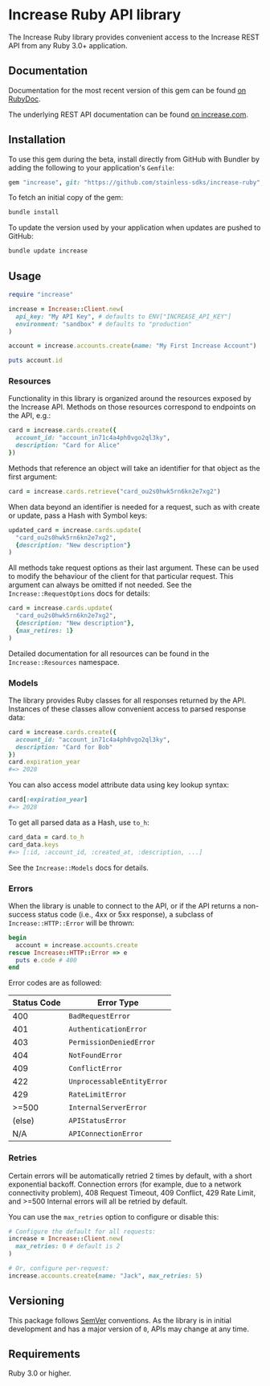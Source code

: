 # Increase Ruby API library

The Increase Ruby library provides convenient access to the Increase REST API from any Ruby 3.0+
application.

## Documentation

Documentation for the most recent version of this gem can be found [on RubyDoc](https://rubydoc.info/github/stainless-sdks/increase-ruby).

The underlying REST API documentation can be found [on increase.com](https://increase.com/documentation).

## Installation

To use this gem during the beta, install directly from GitHub with Bundler by
adding the following to your application's `Gemfile`:

```ruby
gem "increase", git: "https://github.com/stainless-sdks/increase-ruby", branch: "main"
```

To fetch an initial copy of the gem:

```sh
bundle install
```

To update the version used by your application when updates are pushed to
GitHub:

```sh
bundle update increase
```

## Usage

```ruby
require "increase"

increase = Increase::Client.new(
  api_key: "My API Key", # defaults to ENV["INCREASE_API_KEY"]
  environment: "sandbox" # defaults to "production"
)

account = increase.accounts.create(name: "My First Increase Account")

puts account.id
```

### Resources

Functionality in this library is organized around the resources exposed by the
Increase API. Methods on those resources correspond to endpoints on the API,
e.g.:

```ruby
card = increase.cards.create({
  account_id: "account_in71c4a4ph0vgo2ql3ky",
  description: "Card for Alice"
})
```

Methods that reference an object will take an identifier for that object as
the first argument:

```ruby
card = increase.cards.retrieve("card_ou2s0hwk5rn6kn2e7xg2")
```

When data beyond an identifier is needed for a request, such as with create or
update, pass a Hash with Symbol keys:

```ruby
updated_card = increase.cards.update(
  "card_ou2s0hwk5rn6kn2e7xg2",
  {description: "New description"}
)
```

All methods take request options as their last argument. These can be used to
modify the behaviour of the client for that particular request. This argument
can always be omitted if not needed. See the `Increase::RequestOptions`
docs for details:

```ruby
card = increase.cards.update(
  "card_ou2s0hwk5rn6kn2e7xg2",
  {description: "New description"},
  {max_retires: 1}
)
```

Detailed documentation for all resources can be found in the `Increase::Resources`
namespace.

### Models

The library provides Ruby classes for all responses returned by the API.
Instances of these classes allow convenient access to parsed response data:

```ruby
card = increase.cards.create({
  account_id: "account_in71c4a4ph0vgo2ql3ky",
  description: "Card for Bob"
})
card.expiration_year
#=> 2028
```

You can also access model attribute data using key lookup syntax:

```ruby
card[:expiration_year]
#=> 2028
```

To get all parsed data as a Hash, use `to_h`:

```ruby
card_data = card.to_h
card_data.keys
#=> [:id, :account_id, :created_at, :description, ...]
```

See the `Increase::Models` docs for details.

### Errors

When the library is unable to connect to the API, or if the API returns a
non-success status code (i.e., 4xx or 5xx response), a subclass of
`Increase::HTTP::Error` will be thrown:

```ruby
begin
  account = increase.accounts.create
rescue Increase::HTTP::Error => e
  puts e.code # 400
end
```

Error codes are as followed:

| Status Code | Error Type                 |
| ----------- | -------------------------- |
| 400         | `BadRequestError`          |
| 401         | `AuthenticationError`      |
| 403         | `PermissionDeniedError`    |
| 404         | `NotFoundError`            |
| 409         | `ConflictError`            |
| 422         | `UnprocessableEntityError` |
| 429         | `RateLimitError`           |
| >=500       | `InternalServerError`      |
| (else)      | `APIStatusError`           |
| N/A         | `APIConnectionError`       |

### Retries

Certain errors will be automatically retried 2 times by default, with a short
exponential backoff. Connection errors (for example, due to a network
connectivity problem), 408 Request Timeout, 409 Conflict, 429 Rate Limit,
and >=500 Internal errors will all be retried by default.

You can use the `max_retries` option to configure or disable this:

```ruby
# Configure the default for all requests:
increase = Increase::Client.new(
  max_retries: 0 # default is 2
)

# Or, configure per-request:
increase.accounts.create(name: "Jack", max_retries: 5)
```

## Versioning

This package follows [SemVer](https://semver.org/spec/v2.0.0.html) conventions. As the
library is in initial development and has a major version of `0`, APIs may change
at any time.

## Requirements

Ruby 3.0 or higher.
